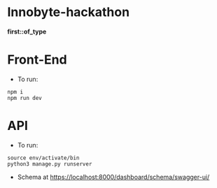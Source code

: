 # Innobyte-hackathon
**first::of_type**

# Front-End
- To run:

```
npm i
npm run dev
```

# API
- To run:

```
source env/activate/bin
python3 manage.py runserver
```
- Schema at [https://localhost:8000/dashboard/schema/swagger-ui/](https://localhost:8000/dashboard/schema/swagger-ui/)
